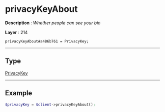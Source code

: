 # privacyKeyAbout

**Description** : *Whether people can see your bio*

**Layer** : 214

```tl
privacyKeyAbout#a486b761 = PrivacyKey;
```

---

## Type

[PrivacyKey](type/PrivacyKey)

---

## Example

```php
$privacyKey = $client->privacyKeyAbout();
```